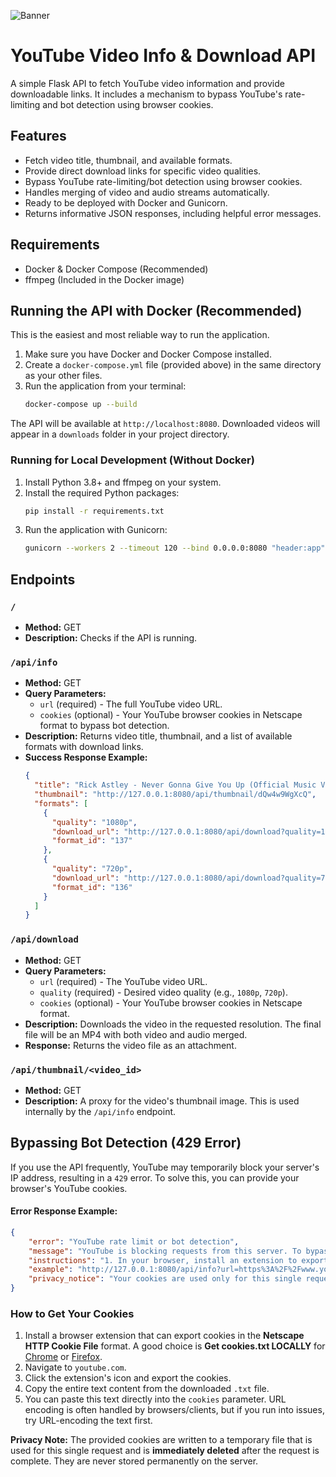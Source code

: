 ![Banner](https://applescoop.org/image/wallpapers/mac/vibrant-sunset-in-the-forest-mountains-landscapes-nature-8k-top-rated-most-downloaded-free-download-wallpapers-for-macbook-pro-and-macbook-air-and-microsoft-windows-desktop-pcs-4k-07-12-2024-1733638654-hd-wallpaper.webp)

# YouTube Video Info & Download API

A simple Flask API to fetch YouTube video information and provide downloadable links. It includes a mechanism to bypass YouTube's rate-limiting and bot detection using browser cookies.

## Features

*   Fetch video title, thumbnail, and available formats.
*   Provide direct download links for specific video qualities.
*   Bypass YouTube rate-limiting/bot detection using browser cookies.
*   Handles merging of video and audio streams automatically.
*   Ready to be deployed with Docker and Gunicorn.
*   Returns informative JSON responses, including helpful error messages.

## Requirements

*   Docker & Docker Compose (Recommended)
*   ffmpeg (Included in the Docker image)

## Running the API with Docker (Recommended)

This is the easiest and most reliable way to run the application.

1.  Make sure you have Docker and Docker Compose installed.
2.  Create a `docker-compose.yml` file (provided above) in the same directory as your other files.
3.  Run the application from your terminal:
    ```bash
    docker-compose up --build
    ```
The API will be available at `http://localhost:8080`. Downloaded videos will appear in a `downloads` folder in your project directory.

### Running for Local Development (Without Docker)

1.  Install Python 3.8+ and ffmpeg on your system.
2.  Install the required Python packages:
    ```bash
    pip install -r requirements.txt
    ```
3.  Run the application with Gunicorn:
    ```bash
    gunicorn --workers 2 --timeout 120 --bind 0.0.0.0:8080 "header:app"
    ```

## Endpoints

### `/`

*   **Method:** GET
*   **Description:** Checks if the API is running.

### `/api/info`

*   **Method:** GET
*   **Query Parameters:**
    *   `url` (required) - The full YouTube video URL.
    *   `cookies` (optional) - Your YouTube browser cookies in Netscape format to bypass bot detection.
*   **Description:** Returns video title, thumbnail, and a list of available formats with download links.
*   **Success Response Example:**
    ```json
    {
      "title": "Rick Astley - Never Gonna Give You Up (Official Music Video)",
      "thumbnail": "http://127.0.0.1:8080/api/thumbnail/dQw4w9WgXcQ",
      "formats": [
        {
          "quality": "1080p",
          "download_url": "http://127.0.0.1:8080/api/download?quality=1080p&url=https%3A%2F%2Fwww.youtube.com%2Fwatch%3Fv%3DdQw4w9WgXcQ",
          "format_id": "137"
        },
        {
          "quality": "720p",
          "download_url": "http://127.0.0.1:8080/api/download?quality=720p&url=https%3A%2F%2Fwww.youtube.com%2Fwatch%3Fv%3DdQw4w9WgXcQ",
          "format_id": "136"
        }
      ]
    }
    ```

### `/api/download`

*   **Method:** GET
*   **Query Parameters:**
    *   `url` (required) - The YouTube video URL.
    *   `quality` (required) - Desired video quality (e.g., `1080p`, `720p`).
    *   `cookies` (optional) - Your YouTube browser cookies in Netscape format.
*   **Description:** Downloads the video in the requested resolution. The final file will be an MP4 with both video and audio merged.
*   **Response:** Returns the video file as an attachment.

### `/api/thumbnail/<video_id>`

*   **Method:** GET
*   **Description:** A proxy for the video's thumbnail image. This is used internally by the `/api/info` endpoint.


## Bypassing Bot Detection (429 Error)

If you use the API frequently, YouTube may temporarily block your server's IP address, resulting in a `429` error. To solve this, you can provide your browser's YouTube cookies.

#### Error Response Example:
```json
{
    "error": "YouTube rate limit or bot detection",
    "message": "YouTube is blocking requests from this server. To bypass this, you can provide your YouTube cookies.",
    "instructions": "1. In your browser, install an extension to export your YouTube cookies in Netscape format (e.g., 'Get cookies.txt LOCALLY'). 2. Copy the entire contents of the exported text file. 3. Add the copied text as a 'cookies' query parameter to the API URL.",
    "example": "http://127.0.0.1:8080/api/info?url=https%3A%2F%2Fwww.youtube.com%2Fwatch%3Fv%3DdQw4w9WgXcQ&cookies=<PASTE_YOUR_COOKIE_DATA_HERE>",
    "privacy_notice": "Your cookies are used only for this single request to bypass the block and are not stored on the server."
}
```

### How to Get Your Cookies

1.  Install a browser extension that can export cookies in the **Netscape HTTP Cookie File** format. A good choice is **Get cookies.txt LOCALLY** for [Chrome](https://chrome.google.com/webstore/detail/get-cookiestxt-locally/cclelndahbckbenkjhflpdbgdldlbecc) or [Firefox](https://addons.mozilla.org/en-US/firefox/addon/get-cookies-txt-locally/).
2.  Navigate to `youtube.com`.
3.  Click the extension's icon and export the cookies.
4.  Copy the entire text content from the downloaded `.txt` file.
5.  You can paste this text directly into the `cookies` parameter. URL encoding is often handled by browsers/clients, but if you run into issues, try URL-encoding the text first.

**Privacy Note:** The provided cookies are written to a temporary file that is used for this single request and is **immediately deleted** after the request is complete. They are never stored permanently on the server.